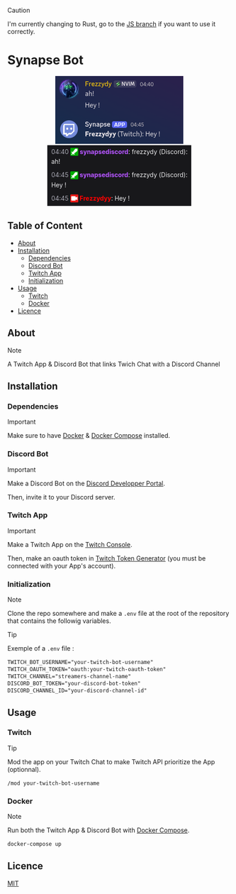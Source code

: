 > [!CAUTION]
> I'm currently changing to Rust, go to the [JS branch](https://github.com/YetAnotherMechanicusEnjoyer/SynapseBot/tree/js) if you want to use it correctly.

# Synapse Bot

<p align="center">
  <img src="./readme/example1.png" alt="Example 1"> <img src="./readme/example2.png" alt="Example 2">
</p>

## Table of Content

- [About](#about)
- [Installation](#installation)
  - [Dependencies](#dependencies)
  - [Discord Bot](#discord-bot)
  - [Twitch App](#twitch-app)
  - [Initialization](#initialization)
- [Usage](#usage)
  - [Twitch](#twitch)
  - [Docker](#docker)
- [Licence](#licence)

## About

> [!NOTE]
> A Twitch App & Discord Bot that links Twich Chat with a Discord Channel

## Installation

### Dependencies

> [!IMPORTANT]
> Make sure to have [Docker](https://www.docker.com/) & [Docker Compose](https://docs.docker.com/compose/) installed.

### Discord Bot

> [!IMPORTANT]
> Make a Discord Bot on the [Discord Developper Portal](https://discord.com/developers/active-developer).
>
> Then, invite it to your Discord server.

### Twitch App

> [!IMPORTANT]
> Make a Twitch App on the [Twitch Console](https://dev.twitch.tv/console).
>
> Then, make an oauth token in [Twitch Token Generator](https://twitchtokengenerator.com) (you must be connected with your App's account).

### Initialization

> [!NOTE]
> Clone the repo somewhere and make a `.env` file at the root of the repository that contains the followig variables.

> [!TIP]
> Exemple of a `.env` file :

```env
TWITCH_BOT_USERNAME="your-twitch-bot-username"
TWITCH_OAUTH_TOKEN="oauth:your-twitch-oauth-token"
TWITCH_CHANNEL="streamers-channel-name"
DISCORD_BOT_TOKEN="your-discord-bot-token"
DISCORD_CHANNEL_ID="your-discord-channel-id"
```

## Usage

### Twitch

> [!TIP]
> Mod the app on your Twitch Chat to make Twitch API prioritize the App (optionnal).

```
/mod your-twitch-bot-username
```

### Docker

> [!NOTE]
> Run both the Twitch App & Discord Bot with [Docker Compose](https://docs.docker.com/compose/).

```bash
docker-compose up
```

## Licence

[MIT](https://github.com/YetAnotherMechanicusEnjoyer/SynapseBot/blob/471d506d441951272afa4067d1dc75349af5f129/LICENSE)
